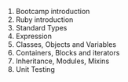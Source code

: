 1. Bootcamp introduction
2. Ruby introduction
3. Standard Types
4. Expression
5. Classes, Objects and Variables
6. Containers, Blocks and iterators
7. Inheritance, Modules, Mixins
8. Unit Testing

